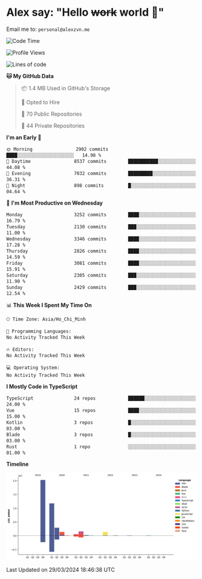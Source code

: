 # Alex say: "Hello ~~work~~ world 🐾"
Email me to: `personal@alexzvn.me`

<!--START_SECTION:waka-->
![Code Time](http://img.shields.io/badge/Code%20Time-1%2C066%20hrs%2055%20mins-blue)

![Profile Views](http://img.shields.io/badge/Profile%20Views-0-blue)

![Lines of code](https://img.shields.io/badge/From%20Hello%20World%20I%27ve%20Written-40.3%20million%20lines%20of%20code-blue)

**🐱 My GitHub Data** 

> 📦 1.4 MB Used in GitHub's Storage 
 > 
> 💼 Opted to Hire
 > 
> 📜 70 Public Repositories 
 > 
> 🔑 44 Private Repositories 
 > 
**I'm an Early 🐤** 

```text
🌞 Morning                2902 commits        ████░░░░░░░░░░░░░░░░░░░░░   14.98 % 
🌆 Daytime                8537 commits        ███████████░░░░░░░░░░░░░░   44.08 % 
🌃 Evening                7032 commits        █████████░░░░░░░░░░░░░░░░   36.31 % 
🌙 Night                  898 commits         █░░░░░░░░░░░░░░░░░░░░░░░░   04.64 % 
```
📅 **I'm Most Productive on Wednesday** 

```text
Monday                   3252 commits        ████░░░░░░░░░░░░░░░░░░░░░   16.79 % 
Tuesday                  2130 commits        ███░░░░░░░░░░░░░░░░░░░░░░   11.00 % 
Wednesday                3346 commits        ████░░░░░░░░░░░░░░░░░░░░░   17.28 % 
Thursday                 2826 commits        ████░░░░░░░░░░░░░░░░░░░░░   14.59 % 
Friday                   3081 commits        ████░░░░░░░░░░░░░░░░░░░░░   15.91 % 
Saturday                 2305 commits        ███░░░░░░░░░░░░░░░░░░░░░░   11.90 % 
Sunday                   2429 commits        ███░░░░░░░░░░░░░░░░░░░░░░   12.54 % 
```


📊 **This Week I Spent My Time On** 

```text
🕑︎ Time Zone: Asia/Ho_Chi_Minh

💬 Programming Languages: 
No Activity Tracked This Week

🔥 Editors: 
No Activity Tracked This Week

💻 Operating System: 
No Activity Tracked This Week
```

**I Mostly Code in TypeScript** 

```text
TypeScript               24 repos            ██████░░░░░░░░░░░░░░░░░░░   24.00 % 
Vue                      15 repos            ████░░░░░░░░░░░░░░░░░░░░░   15.00 % 
Kotlin                   3 repos             █░░░░░░░░░░░░░░░░░░░░░░░░   03.00 % 
Blade                    3 repos             █░░░░░░░░░░░░░░░░░░░░░░░░   03.00 % 
Rust                     1 repo              ░░░░░░░░░░░░░░░░░░░░░░░░░   01.00 % 
```



**Timeline**

![Lines of Code chart](https://raw.githubusercontent.com/alexzvn/alexzvn/main/assets/bar_graph.png)


 Last Updated on 29/03/2024 18:46:38 UTC
<!--END_SECTION:waka-->
